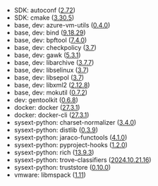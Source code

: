 - SDK: autoconf ([2.72](https://lists.gnu.org/archive/html/autotools-announce/2023-12/msg00003.html))
- SDK: cmake ([3.30.5](https://cmake.org/cmake/help/v3.30/release/3.30.html#id5))
- base, dev: azure-vm-utils ([0.4.0](https://github.com/Azure/azure-vm-utils/commits/v0.4.0/))
- base, dev: bind ([9.18.29](https://bind9.readthedocs.io/en/v9.18.29/notes.html#notes-for-bind-9-18-29))
- base, dev: bpftool ([7.4.0](https://github.com/libbpf/bpftool/releases/tag/v7.4.0))
- base, dev: checkpolicy ([3.7](https://github.com/SELinuxProject/selinux/releases/tag/3.7))
- base, dev: gawk ([5.3.1](https://lists.gnu.org/archive/html/info-gnu/2024-09/msg00008.html))
- base, dev: libarchive ([3.7.7](https://github.com/libarchive/libarchive/releases/tag/v3.7.7))
- base, dev: libselinux ([3.7](https://github.com/SELinuxProject/selinux/releases/tag/3.7))
- base, dev: libsepol ([3.7](https://github.com/SELinuxProject/selinux/releases/tag/3.7))
- base, dev: libxml2 ([2.12.8](https://gitlab.gnome.org/GNOME/libxml2/-/releases/v2.12.8))
- base, dev: mokutil ([0.7.2](https://github.com/lcp/mokutil/commits/0.7.2/))
- dev: gentoolkit ([0.6.8](https://gitweb.gentoo.org/proj/gentoolkit.git/log/?h=gentoolkit-0.6.8))
- docker: docker ([27.3.1](https://github.com/moby/moby/releases/tag/v27.3.1))
- docker: docker-cli ([27.3.1](https://github.com/moby/moby/releases/tag/v27.3.1))
- sysext-python: charset-normalizer ([3.4.0](https://github.com/jawah/charset_normalizer/releases/tag/3.4.0))
- sysext-python: distlib ([0.3.9](https://github.com/pypa/distlib/blob/0.3.9/CHANGES.rst))
- sysext-python: jaraco-functools ([4.1.0](https://github.com/jaraco/jaraco.functools/blob/v4.1.0/NEWS.rsto))
- sysext-python: pyproject-hooks ([1.2.0](https://github.com/pypa/pyproject-hooks/blob/v1.2.0/docs/changelog.rst))
- sysext-python: rich ([13.9.3](https://github.com/Textualize/rich/releases/tag/v13.9.3))
- sysext-python: trove-classifiers ([2024.10.21.16](https://github.com/pypa/trove-classifiers/commits/2024.10.21.16/))
- sysext-python: truststore ([0.10.0](https://github.com/sethmlarson/truststore/blob/v0.10.0/CHANGELOG.md))
- vmware: libmspack ([1.11](https://github.com/kyz/libmspack/commits/v1.11/libmspack))
